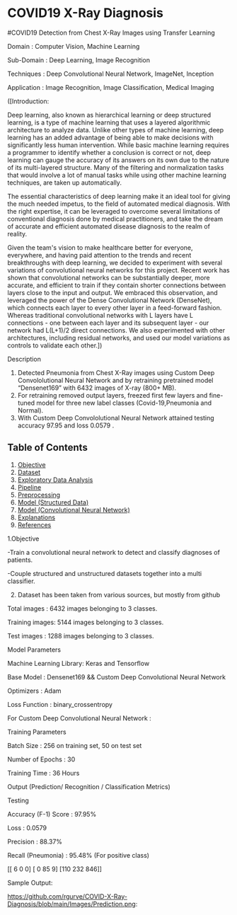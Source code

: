 # COVID19 X-Ray Diagnosis

#COVID19 Detection from Chest X-Ray Images using Transfer Learning

Domain             : Computer Vision, Machine Learning

Sub-Domain         : Deep Learning, Image Recognition

Techniques         : Deep Convolutional Neural Network, ImageNet, Inception

Application        : Image Recognition, Image Classification, Medical Imaging



([Introduction:

Deep learning, also known as hierarchical learning or deep structured learning, is a type of machine learning that uses a layered algorithmic architecture to analyze data. Unlike other types of machine learning, deep learning has an added advantage of being able to make decisions with significantly less human intervention. While basic machine learning requires a programmer to identify whether a conclusion is correct or not, deep learning can gauge the accuracy of its answers on its own due to the nature of its multi-layered structure. Many of the filtering and normalization tasks that would involve a lot of manual tasks while using other machine learning techniques, are taken up automatically.

The essential characteristics of deep learning make it an ideal tool for giving the much needed impetus, to the field of automated medical diagnosis. With the right expertise, it can be leveraged to overcome several limitations of conventional diagnosis done by medical practitioners, and take the dream of accurate and efficient automated disease diagnosis to the realm of reality.

Given the team's vision to make healthcare better for everyone, everywhere, and having paid attention to the trends and recent breakthroughs with deep learning, we decided to experiment with several variations of convolutional neural networks for this project. Recent work has shown that convolutional networks can be substantially deeper, more accurate, and efficient to train if they contain shorter connections between layers close to the input and output. We embraced this observation, and leveraged the power of the Dense Convolutional Network (DenseNet), which connects each layer to every other layer in a feed-forward fashion. Whereas traditional convolutional networks with L layers have L connections - one between each layer and its subsequent layer - our network had L(L+1)/2 direct connections. We also experimented with other architectures, including residual networks, and used our model variations as controls to validate each other.])



Description
1. Detected Pneumonia from Chest X-Ray images using Custom Deep Convololutional Neural Network and by retraining pretrained model “Densenet169” with 6432 images of X-ray (800+ MB).
2. For retraining removed output layers, freezed first few layers and fine-tuned model for three new label classes (Covid-19,Pneumonia and Normal).
3. With Custom Deep Convololutional Neural Network attained testing accuracy 97.95 and loss 0.0579 .


## Table of Contents
1. [Objective](#objective)
2. [Dataset](#dataset)
3. [Exploratory Data Analysis](#exploratory-data-analysis)
4. [Pipeline](#pipeline)
5. [Preprocessing](#preprocessing)
6. [Model (Structured Data)](#model-structured-data)
7. [Model (Convolutional Neural Network)](#model-convolutional-neural-network)
8. [Explanations](#explanations)
9. [References](#references)

1.Objective
 
 -Train a convolutional neural network to detect and classify diagnoses of patients.
 
 -Couple structured and unstructured datasets together into a multi classifier.
 
 
2. Dataset has been taken from various sources, but mostly from github

Total images : 6432 images belonging to 3 classes.

Training images:  5144 images belonging to 3 classes.

Test images : 1288 images belonging to 3 classes.



Model Parameters

Machine Learning Library: Keras and Tensorflow

Base Model              : Densenet169 && Custom Deep Convolutional Neural Network

Optimizers              : Adam

Loss Function           : binary_crossentropy

For Custom Deep Convolutional Neural Network :

Training Parameters

Batch Size              : 256 on training set, 50 on test set


Number of Epochs        : 30

Training Time           : 36 Hours

Output (Prediction/ Recognition / Classification Metrics)

Testing

Accuracy (F-1) Score    : 97.95%

Loss                    : 0.0579

Precision               : 88.37%                    

Recall (Pneumonia)      : 95.48% (For positive class)

[[  6   0   0]
 [  0  85   9]
 [110 232 846]]
 
 Sample Output:
 
 https://github.com/rgurve/COVID-X-Ray-Diagnosis/blob/main/Images/Prediction.png:
 
 
 
 


